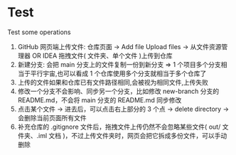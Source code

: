 # Test
Test some operations

1. GitHub 网页端上传文件: 仓库页面 → Add file Upload files → 从文件资源管理器 OR IDEA 拖拽文件( 文件夹、单个文件 )上传到仓库
2. 新建分支: 会把 main 分支上的文件复制一份到新分支 => 1 个项目多个分支相当于平行宇宙,也可以看成 1 个仓库使用多个分支就相当于多个仓库了
3. 上传的文件如果和仓库已有文件路径相同,会被视为相同文件,上传失败
4. 修改一个分支不会影响、同步另一个分支，比如修改 new-branch 分支的 README.md，不会将 main 分支的 README.md 同步修改
5. 点击某个文件 → 进去后，可以点击右上部分的 3 个点 → delete directory → 会删除当前页面所有文件
6. 补充仓库的 .gitignore 文件后，拖拽文件上传仍然不会忽略某些文件( out/ 文件夹、.iml 文档 )，不过上传文件夹时，网页会把它拆成多份文件，可以手动删除
